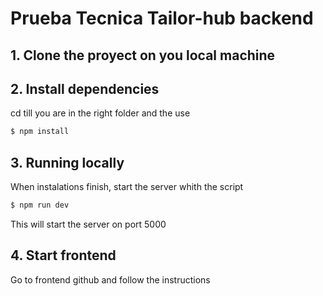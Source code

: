 # Prueba Tecnica Tailor-hub backend

## 1. Clone the proyect on you local machine

## 2. Install dependencies 
cd till you are in the right folder and the use 
```bash
$ npm install
```

## 3. Running locally
When instalations finish, start the server whith the script
```bash
$ npm run dev
```

This will start the server on port 5000

## 4. Start frontend

Go to frontend github and follow the instructions